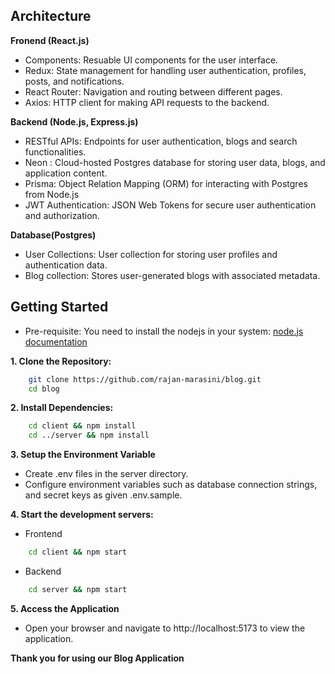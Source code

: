 ## Architecture

**Fronend (React.js)**

-   Components: Resuable UI components for the user interface.
-   Redux: State management for handling user authentication, profiles, posts, and notifications.
-   React Router: Navigation and routing between different pages.
-   Axios: HTTP client for making API requests to the backend.

**Backend (Node.js, Express.js)**

-   RESTful APIs: Endpoints for user authentication, blogs and search functionalities.
-   Neon : Cloud-hosted Postgres database for storing user data, blogs, and application content.
-   Prisma: Object Relation Mapping (ORM) for interacting with Postgres from Node.js
-   JWT Authentication: JSON Web Tokens for secure user authentication and authorization.

**Database(Postgres)**

-   User Collections: User collection for storing user profiles and authentication data.
-   Blog collection: Stores user-generated blogs with associated metadata.

## Getting Started

-   Pre-requisite: You need to install the nodejs in your system: [node.js documentation](https://nodejs.org/docs/latest/api/documentation.html)

**1. Clone the Repository:**

```zsh
    git clone https://github.com/rajan-marasini/blog.git
    cd blog
```

**2. Install Dependencies:**

```zsh
    cd client && npm install
    cd ../server && npm install
```

**3. Setup the Environment Variable**

-   Create .env files in the server directory.
-   Configure environment variables such as database connection strings, and secret keys as given .env.sample.

**4. Start the development servers:**

-   Frontend

```zsh
    cd client && npm start
```

-   Backend

```zsh
    cd server && npm start
```

**5. Access the Application**

-   Open your browser and navigate to http://localhost:5173 to view the application.

**Thank you for using our Blog Application**
